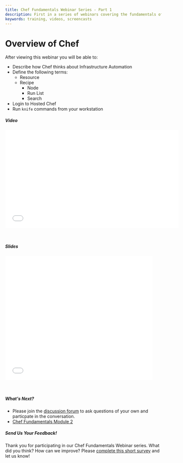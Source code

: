 ```yaml
---
title: Chef Fundamentals Webinar Series - Part 1
description: First in a series of webinars covering the fundamentals of Chef.  Provides an overview of Chef, workstation setup, and signing up for hosted Chef.
keywords: training, videos, screencasts
---
```


# Overview of Chef

After viewing this webinar you will be able to:

- Describe how Chef thinks about Infrastructure Automation
- Define the following terms:
  - Resource
  - Recipe
	- Node
	- Run List
	- Search
- Login to Hosted Chef
- Run `knife` commands from your workstation 

  

##### Video

<iframe width="560" height="315" src="//www.youtube.com/embed/S5lHUpzoCYo" frameborder="0" allowfullscreen></iframe>

<p>&nbsp;</p>

##### Slides

<iframe src="//www.slideshare.net/slideshow/embed_code/35045897" width="476" height="400" frameborder="0" marginwidth="0" marginheight="0" scrolling="no"></iframe>

<p>&nbsp;</p>

##### What's Next?

* Please join the [discussion forum][discussion-forum] to ask questions of your own and particpate in the conversation.
* [Chef Fundamentals Module 2][spring-fund-week-2]

##### Send Us Your Feedback!

Thank you for participating in our Chef Fundamentals Webinar series.  What did you think?  How can we improve?  Please [complete this short survey][survey] and let us know!

[spring-fund-week-1]: /screencasts/spring-fundamentals/week-1
[spring-fund-week-2]: /screencasts/spring-fundamentals/week-2
[spring-fund-week-3]: /screencasts/spring-fundamentals/week-3
[spring-fund-week-4]: /screencasts/spring-fundamentals/week-4
[spring-fund-week-5]: /screencasts/spring-fundamentals/week-5
[spring-fund-week-6]: /screencasts/spring-fundamentals/week-6
[chef-lab]: /screencasts/spring-fundamentals/chef-lab
[discussion-forum]: https://groups.google.com/d/forum/learnchef-fundamentals-webinar
[survey]: http://evocalize.com/consumer/survey/chef/springwebinar-1